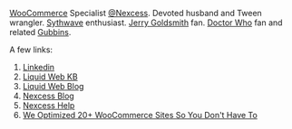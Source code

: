 [WooCommerce](https://www.nexcess.net/woocommerce/) Specialist [@Nexcess](https://github.com/nexcess). Devoted husband and Tween wrangler. [Sythwave](https://en.wikipedia.org/wiki/Synthwave) enthusiast. [Jerry Goldsmith](https://www.imdb.com/name/nm0000025/) fan. [Doctor Who](https://www.bbc.co.uk/programmes/b006q2x0) fan and related [Gubbins](https://www.merriam-webster.com/dictionary/gubbins).

A few links:
1. [Linkedin](https://www.linkedin.com/in/lukecavanagh/)
2. [Liquid Web KB](https://www.liquidweb.com/kb/author/lcavanagh/)
3. [Liquid Web Blog](https://www.liquidweb.com/blog/author/lcavanagh/)
4. [Nexcess Blog](https://blog.nexcess.net/author/lcavanagh/)
5. [Nexcess Help](https://help.nexcess.net/74095-wordpress)
6. [We Optimized 20+ WooCommerce Sites So You Don't Have To](https://explore.nexcess.net/optimize-woocommerce/)
